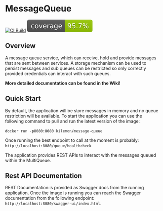 # MessageQueue
[![CI Build](https://github.com/Kilemonn/MessageQueue/actions/workflows/gradle.yml/badge.svg)](https://github.com/Kilemonn/MessageQueue/actions/workflows/gradle.yml) [![Coverage](.github/badges/jacoco.svg)](https://github.com/Kilemonn/MessageQueue/actions/workflows/gradle.yml)

## Overview

A message queue service, which can receive, hold and provide messages that are sent between services.
A storage mechanism can be used to persist messages and sub queues can be restricted so only correctly provided credentials
can interact with such queues.

**More detailed documentation can be found in the Wiki!**

## Quick Start

By default, the application will be store messages in memory and no queue restriction will be available.
To start the application you can use the following command to pull and run the latest version of the image:

`docker run -p8080:8080 kilemon/message-queue`

Once running the best endpoint to call at the moment is probably: `http://localhost:8080/queue/healthcheck`

The application provides REST APIs to interact with the messages queued within the MultiQueue.

## Rest API Documentation

REST Documentation is provided as Swagger docs from the running application. Once the image is running you can reach the Swagger documentation from the following endpoint: `http://localhost:8080/swagger-ui/index.html`.
